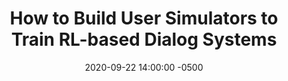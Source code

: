 ---
layout: post
title: How to Build User Simulators to Train RL-based Dialog Systems
authors: Weiyan Shi, Kun Qian, Xuewei Wang, and Zhou Yu
venue: EMNLP, 2019
published: 2019-11-03 14:00:00 -0500
link: https://aclanthology.org/D19-1206.pdf
date: 2020-09-22 14:00:00 -0500
location: Online
leader: Xiaohan Zhang
tags:
- "Dialog System"
---